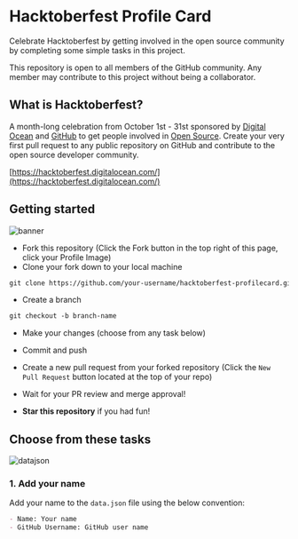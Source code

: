# Hacktoberfest Profile Card

Celebrate Hacktoberfest by getting involved in the open source community by completing some simple tasks in this project.

This repository is open to all members of the GitHub community. Any member may contribute to this project without being a collaborator.

## What is Hacktoberfest?

A month-long celebration from October 1st - 31st sponsored by [Digital Ocean](https://hacktoberfest.digitalocean.com/) and [GitHub](https://github.com/blog/2433-celebrate-open-source-this-october-with-hacktoberfest) to get people involved in [Open Source](https://github.com/open-source). Create your very first pull request to any public repository on GitHub and contribute to the open source developer community.

[https://hacktoberfest.digitalocean.com/](https://hacktoberfest.digitalocean.com/)

## Getting started

![banner](https://user-images.githubusercontent.com/6918020/137488512-17054592-d838-4065-bbe4-95aa53cb9bfd.png)

- Fork this repository (Click the Fork button in the top right of this page, click your Profile Image)
- Clone your fork down to your local machine

```markdown
git clone https://github.com/your-username/hacktoberfest-profilecard.git
```

- Create a branch

```markdown
git checkout -b branch-name
```

- Make your changes (choose from any task below)
- Commit and push

- Create a new pull request from your forked repository (Click the `New Pull Request` button located at the top of your repo)
- Wait for your PR review and merge approval!
- **Star this repository** if you had fun!

## Choose from these tasks

![datajson](https://user-images.githubusercontent.com/6918020/137453335-ef4095f0-5a56-4d03-840f-d516d18e32d5.png)

### 1. Add your name

Add your name to the `data.json` file using the below convention:

```markdown
- Name: Your name
- GitHub Username: GitHub user name
```
